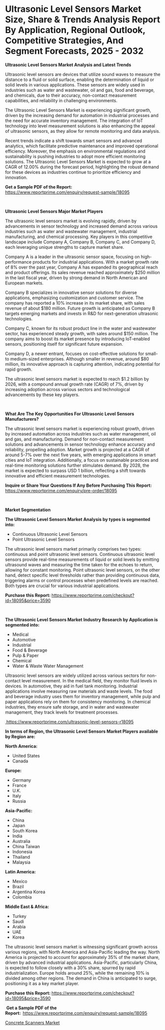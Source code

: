 <p><h1>Ultrasonic Level Sensors Market Size, Share & Trends Analysis Report By Application, Regional Outlook, Competitive Strategies, And Segment Forecasts, 2025 - 2032</h1></p><p><strong>Ultrasonic Level Sensors Market Analysis and Latest Trends</strong></p>
<p><p>Ultrasonic level sensors are devices that utilize sound waves to measure the distance to a fluid or solid surface, enabling the determination of liquid or solid levels in various applications. These sensors are widely used in industries such as water and wastewater, oil and gas, food and beverage, and chemicals, due to their accuracy, non-contact measurement capabilities, and reliability in challenging environments.</p><p>The Ultrasonic Level Sensors Market is experiencing significant growth, driven by the increasing demand for automation in industrial processes and the need for accurate inventory management. The integration of IoT technology into level measurement solutions is also enhancing the appeal of ultrasonic sensors, as they allow for remote monitoring and data analysis.</p><p>Recent trends indicate a shift towards smart sensors and advanced analytics, which facilitate predictive maintenance and improved operational efficiency. Moreover, the emphasis on environmental regulations and sustainability is pushing industries to adopt more efficient monitoring solutions. The Ultrasonic Level Sensors Market is expected to grow at a CAGR of 12.00% during the forecast period, highlighting the robust demand for these devices as industries continue to prioritize efficiency and innovation.</p></p>
<p><strong>Get a Sample PDF of the Report:&nbsp;</strong> <a href="https://www.reportprime.com/enquiry/request-sample/18095?utm_campaign=3547&utm_medium=2&utm_source=Github&utm_content=ia&utm_term=18032025&utm_id=ultrasonic-level-sensors">https://www.reportprime.com/enquiry/request-sample/18095</a></p>
<p>&nbsp;</p>
<p><strong>Ultrasonic Level Sensors Major Market Players</strong></p>
<p><p>The ultrasonic level sensors market is evolving rapidly, driven by advancements in sensor technology and increased demand across various industries such as water and wastewater management, industrial manufacturing, and chemical processing. Key players in this competitive landscape include Company A, Company B, Company C, and Company D, each leveraging unique strengths to capture market share.</p><p>Company A is a leader in the ultrasonic sensor space, focusing on high-performance products for industrial applications. With a market growth rate of 8% over the past year, Company A has expanded its geographical reach and product offerings. Its sales revenue reached approximately $250 million in the last fiscal year, driven by strong demand in North American and European markets.</p><p>Company B specializes in innovative sensor solutions for diverse applications, emphasizing customization and customer service. The company has reported a 10% increase in its market share, with sales revenue of about $180 million. Future growth is anticipated as Company B targets emerging markets and invests in R&D for next-generation ultrasonic technologies.</p><p>Company C, known for its robust product line in the water and wastewater sector, has experienced steady growth, with sales around $150 million. The company aims to boost its market presence by introducing IoT-enabled sensors, positioning itself for significant future expansion.</p><p>Company D, a newer entrant, focuses on cost-effective solutions for small- to medium-sized enterprises. Although smaller in revenue, around $80 million, its innovative approach is capturing attention, indicating potential for rapid growth.</p><p>The ultrasonic level sensors market is expected to reach $1.2 billion by 2026, with a compound annual growth rate (CAGR) of 7%, driven by increasing adoption across various sectors and technological advancements by these key players.</p></p>
<p>&nbsp;</p>
<p><strong>What Are The Key Opportunities For Ultrasonic Level Sensors Manufacturers?</strong></p>
<p><p>The ultrasonic level sensors market is experiencing robust growth, driven by increased automation across industries such as water management, oil and gas, and manufacturing. Demand for non-contact measurement solutions and advancements in sensor technology enhance accuracy and reliability, propelling adoption. Market growth is projected at a CAGR of around 5-7% over the next five years, with emerging applications in smart cities and IoT integration. Additionally, a focus on sustainable practices and real-time monitoring solutions further stimulates demand. By 2028, the market is expected to surpass USD 1 billion, reflecting a shift towards innovative and efficient measurement technologies.</p></p>
<p><strong>Inquire or Share Your Questions If Any Before Purchasing This Report:</strong> <a href="https://www.reportprime.com/enquiry/pre-order/18095?utm_campaign=3547&utm_medium=2&utm_source=Github&utm_content=ia&utm_term=18032025&utm_id=ultrasonic-level-sensors">https://www.reportprime.com/enquiry/pre-order/18095</a></p>
<p>&nbsp;</p>
<p><strong>Market Segmentation</strong></p>
<p><strong>The Ultrasonic Level Sensors Market Analysis by types is segmented into:</strong></p>
<p><ul><li>Continuous Ultrasonic Level Sensors</li><li>Point Ultrasonic Level Sensors</li></ul></p>
<p><p>The ultrasonic level sensors market primarily comprises two types: continuous and point ultrasonic level sensors. Continuous ultrasonic level sensors provide real-time measurements of liquid or solid levels by emitting ultrasound waves and measuring the time taken for the echoes to return, allowing for constant monitoring. Point ultrasonic level sensors, on the other hand, detect specific level thresholds rather than providing continuous data, triggering alarms or control processes when predefined levels are reached. Both types are crucial for various industrial applications.</p></p>
<p><strong>Purchase this Report:&nbsp;</strong><a href="https://www.reportprime.com/checkout?id=18095&price=3590&utm_campaign=3547&utm_medium=2&utm_source=Github&utm_content=ia&utm_term=18032025&utm_id=ultrasonic-level-sensors">https://www.reportprime.com/checkout?id=18095&price=3590</a></p>
<p>&nbsp;</p>
<p><strong>The Ultrasonic Level Sensors Market Industry Research by Application is segmented into:</strong></p>
<p><ul><li>Medical</li><li>Automotive</li><li>Industrial</li><li>Food & Beverage</li><li>Pulp & Paper</li><li>Chemical</li><li>Water & Waste Water Management</li></ul></p>
<p><p>Ultrasonic level sensors are widely utilized across various sectors for non-contact level measurement. In the medical field, they monitor fluid levels in devices. In automotive, they aid in fuel tank monitoring. Industrial applications involve measuring raw materials and waste levels. The food and beverage industry uses them for inventory management, while pulp and paper applications rely on them for consistency monitoring. In chemical industries, they ensure safe storage, and in water and wastewater management, they track levels for treatment processes.</p></p>
<p><a href="https://www.reportprime.com/ultrasonic-level-sensors-r18095?utm_campaign=3547&utm_medium=2&utm_source=Github&utm_content=ia&utm_term=18032025&utm_id=ultrasonic-level-sensors">&nbsp;https://www.reportprime.com/ultrasonic-level-sensors-r18095</a></p>
<p><strong>In terms of Region, the Ultrasonic Level Sensors Market Players available by Region are:</strong></p>
<p>
    <p> <strong> North America: </strong>
        <ul>
            <li>United States</li>
            <li>Canada</li>
        </ul>
        </p> 
    <p> <strong> Europe: </strong>
        <ul>
            <li>Germany</li>
            <li>France</li>
            <li>U.K.</li>
            <li>Italy</li>
            <li>Russia</li>
        </ul>
        </p> 
    <p> <strong> Asia-Pacific: </strong>
        <ul>
            <li>China</li>
            <li>Japan</li>
            <li>South Korea</li>
            <li>India</li>
            <li>Australia</li>
            <li>China Taiwan</li>
            <li>Indonesia</li>
            <li>Thailand</li>
            <li>Malaysia</li>
        </ul>
        </p> 
    <p> <strong> Latin America: </strong>
        <ul>
            <li>Mexico</li>
            <li>Brazil</li>
            <li>Argentina Korea</li>
            <li>Colombia</li>
        </ul>
        </p> 
    <p> <strong> Middle East & Africa: </strong>
        <ul>
            <li>Turkey</li>
            <li>Saudi</li>
            <li>Arabia</li>
            <li>UAE</li>
            <li>Korea</li>
        </ul>
    </p>
    </p>
<p><p>The ultrasonic level sensors market is witnessing significant growth across various regions, with North America and Asia-Pacific leading the way. North America is projected to account for approximately 35% of the market share, driven by advanced industrial applications. Asia-Pacific, particularly China, is expected to follow closely with a 30% share, spurred by rapid industrialization. Europe holds around 25%, while the remaining 10% is divided among other regions. The demand in China is anticipated to surge, positioning it as a key market player.</p></p>
<p><strong>Purchase this Report: </strong><a href="https://www.reportprime.com/checkout?id=18095&price=3590&utm_campaign=3547&utm_medium=2&utm_source=Github&utm_content=ia&utm_term=18032025&utm_id=ultrasonic-level-sensors">https://www.reportprime.com/checkout?id=18095&price=3590</a></p>
<p>&nbsp;<strong>Get a Sample PDF of the Report:&nbsp;&nbsp;</strong><a href="https://www.reportprime.com/enquiry/request-sample/18095?utm_campaign=3547&utm_medium=2&utm_source=Github&utm_content=ia&utm_term=18032025&utm_id=ultrasonic-level-sensors">https://www.reportprime.com/enquiry/request-sample/18095</a></p>
<p><strong></strong></p>
<p><p><a href="https://www.linkedin.com/pulse/concrete-scanners-market-research-report-projected-growth-trajectory-bzwye?utm_campaign=3547&utm_medium=2&utm_source=Github&utm_content=ia&utm_term=18032025&utm_id=ultrasonic-level-sensors">Concrete Scanners Market</a></p></p>